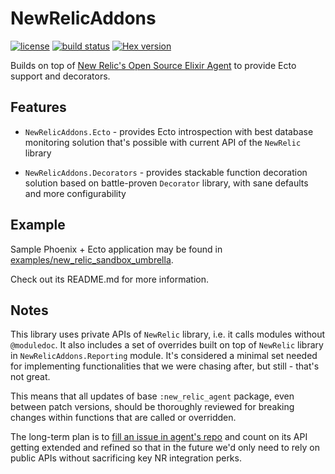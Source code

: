 # NewRelicAddons

[![license](https://img.shields.io/github/license/surgeventures/new_relic_addons.svg)](https://github.com/surgeventures/new_relic_addons/blob/master/LICENSE.md)
[![build status](https://img.shields.io/circleci/project/github/surgeventures/new_relic_addons/master.svg)](https://circleci.com/gh/surgeventures/surgeventures/new_relic_addons/tree/master)
[![Hex version](https://img.shields.io/hexpm/v/new_relic_addons.svg)](https://hex.pm/packages/new_relic_addons)

Builds on top of [New Relic's Open Source Elixir Agent](https://github.com/newrelic/elixir_agent) to
provide Ecto support and decorators.

## Features

- `NewRelicAddons.Ecto` - provides Ecto introspection with best database monitoring solution that's
  possible with current API of the `NewRelic` library

- `NewRelicAddons.Decorators` - provides stackable function decoration solution based on
  battle-proven `Decorator` library, with sane defaults and more configurability

## Example

Sample Phoenix + Ecto application may be found in
[examples/new_relic_sandbox_umbrella](https://github.com/surgeventures/new_relic_addons/tree/master/examples/new_relic_sandbox_umbrella).

Check out its README.md for more information.

## Notes

This library uses private APIs of `NewRelic` library, i.e. it calls modules without `@moduledoc`. It
also includes a set of overrides built on top of `NewRelic` library in `NewRelicAddons.Reporting`
module. It's considered a minimal set needed for implementing functionalities that we were chasing
after, but still - that's not great.

This means that all updates of base `:new_relic_agent` package, even between patch versions, should
be thoroughly reviewed for breaking changes within functions that are called or overridden.

The long-term plan is to [fill an issue in agent's
repo](https://github.com/newrelic/elixir_agent/issues/122) and count on its API getting extended and
refined so that in the future we'd only need to rely on public APIs without sacrificing key NR
integration perks.
